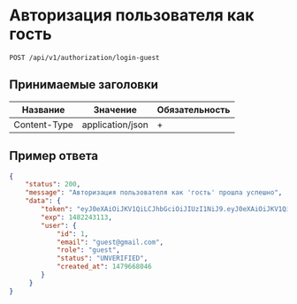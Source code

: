 Авторизация пользователя как гость
==================================

`POST /api/v1/authorization/login-guest`

## Принимаемые заголовки

| Название           | Значение             | Обязательность |
|--------------------|----------------------|----------------|
| Content-Type       | application/json     | +              |


Пример ответа
-------------

```json
{
    "status": 200,
    "message": "Авторизация пользователя как 'гость' прошла успешно",
    "data": {
        "token": "eyJ0eXAiOiJKV1QiLCJhbGciOiJIUzI1NiJ9.eyJ0eXAiOiJKV1QiLCJhbGciOiJIUzI1NiIsImp0aSI6MTQsImV4cCI6MTQ4MjI0MzExM30.H_wVbIpFcPS_WAoYgQL8U_InC5-EwKZWZmErUhiZYJM",
        "exp": 1482243113,
        "user": {
            "id": 1,
            "email": "guest@gmail.com",
            "role": "guest",
            "status": "UNVERIFIED",
            "created_at": 1479668046
        }
     }
}
```